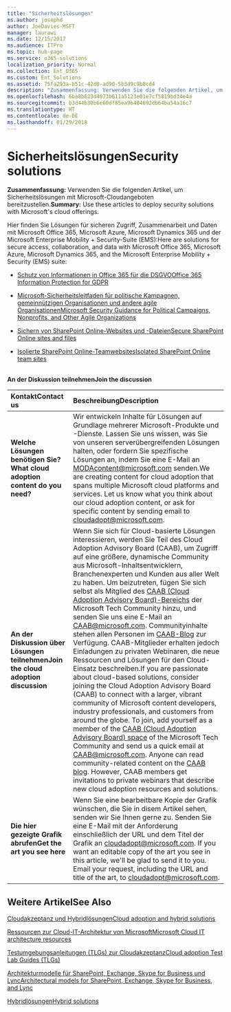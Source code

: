 ```yaml
---
title: "Sicherheitslösungen"
ms.author: josephd
author: JoeDavies-MSFT
manager: laurawi
ms.date: 12/15/2017
ms.audience: ITPro
ms.topic: hub-page
ms.service: o365-solutions
localization_priority: Normal
ms.collection: Ent_O365
ms.custom: Ent_Solutions
ms.assetid: 75fa293a-b51c-42d0-ad90-5b3d9c9b0cd4
description: "Zusammenfassung: Verwenden Sie die folgenden Artikel, um Sicherheitslösungen mit Microsoft-Cloudangeboten bereitzustellen."
ms.openlocfilehash: 6ba8b623d4073b611a5123e01e7cf5819bd34e4a
ms.sourcegitcommit: b3d44b30b6e60df85ea9b404692db64ba54a16c7
ms.translationtype: HT
ms.contentlocale: de-DE
ms.lasthandoff: 01/29/2018
---
```

# <a name="security-solutions"></a><span data-ttu-id="148cc-103">Sicherheitslösungen</span><span class="sxs-lookup"><span data-stu-id="148cc-103">Security solutions</span></span>

 <span data-ttu-id="148cc-104">**Zusammenfassung:** Verwenden Sie die folgenden Artikel, um Sicherheitslösungen mit Microsoft-Cloudangeboten bereitzustellen.</span><span class="sxs-lookup"><span data-stu-id="148cc-104">**Summary:** Use these articles to deploy security solutions with Microsoft's cloud offerings.</span></span>
  
<span data-ttu-id="148cc-105">Hier finden Sie Lösungen für sicheren Zugriff, Zusammenarbeit und Daten mit Microsoft Office 365, Microsoft Azure, Microsoft Dynamics 365 und der Microsoft Enterprise Mobility + Security-Suite (EMS):</span><span class="sxs-lookup"><span data-stu-id="148cc-105">Here are solutions for secure access, collaboration, and data with Microsoft Office 365, Microsoft Azure, Microsoft Dynamics 365, and the Microsoft Enterprise Mobility + Security (EMS) suite:</span></span>

- [<span data-ttu-id="148cc-106">Schutz von Informationen in Office 365 für die DSGVO</span><span class="sxs-lookup"><span data-stu-id="148cc-106">Office 365 Information Protection for GDPR</span></span>](office-365-information-protection-for-gdpr.md)
  
- [<span data-ttu-id="148cc-107">Microsoft-Sicherheitsleitfaden für politische Kampagnen, gemeinnützigen Organisationen und andere agile Organisationen</span><span class="sxs-lookup"><span data-stu-id="148cc-107">Microsoft Security Guidance for Political Campaigns, Nonprofits, and Other Agile Organizations</span></span>](microsoft-security-guidance-for-political-campaigns-nonprofits-and-other-agile-o.md)
    
- [<span data-ttu-id="148cc-108">Sichern von SharePoint Online-Websites und -Dateien</span><span class="sxs-lookup"><span data-stu-id="148cc-108">Secure SharePoint Online sites and files</span></span>](secure-sharepoint-online-sites-and-files.md)
    
- [<span data-ttu-id="148cc-109">Isolierte SharePoint Online-Teamwebsites</span><span class="sxs-lookup"><span data-stu-id="148cc-109">Isolated SharePoint Online team sites</span></span>](isolated-sharepoint-online-team-sites.md)
<br/><br/>
    
<span data-ttu-id="148cc-110">**An der Diskussion teilnehmen**</span><span class="sxs-lookup"><span data-stu-id="148cc-110">**Join the discussion**</span></span>

|<span data-ttu-id="148cc-111">**Kontakt**</span><span class="sxs-lookup"><span data-stu-id="148cc-111">**Contact us**</span></span>|<span data-ttu-id="148cc-112">**Beschreibung**</span><span class="sxs-lookup"><span data-stu-id="148cc-112">**Description**</span></span>|
|:-----|:-----|
|<span data-ttu-id="148cc-113">**Welche Lösungen benötigen Sie?**</span><span class="sxs-lookup"><span data-stu-id="148cc-113">**What cloud adoption content do you need?**</span></span> <br/> |<span data-ttu-id="148cc-p101">Wir entwickeln Inhalte für Lösungen auf Grundlage mehrerer Microsoft-Produkte und -Dienste. Lassen Sie uns wissen, was Sie von unseren serverübergreifenden Lösungen halten, oder fordern Sie spezifische Lösungen an, indem Sie eine E-Mail an [MODAcontent@microsoft.com](mailto:cloudadopt@microsoft.com?Subject=[Cloud%20Adoption%20Content%20Feedback]:%20) senden.</span><span class="sxs-lookup"><span data-stu-id="148cc-p101">We are creating content for cloud adoption that spans multiple Microsoft cloud platforms and services. Let us know what you think about our cloud adoption content, or ask for specific content by sending email to [cloudadopt@microsoft.com](mailto:cloudadopt@microsoft.com?Subject=[Cloud%20Adoption%20Content%20Feedback]:%20).  </span></span><br/> |
|<span data-ttu-id="148cc-116">**An der Diskussion über Lösungen teilnehmen**</span><span class="sxs-lookup"><span data-stu-id="148cc-116">**Join the cloud adoption discussion**</span></span> <br/> |<span data-ttu-id="148cc-p102">Wenn Sie sich für Cloud-basierte Lösungen interessieren, werden Sie Teil des Cloud Adoption Advisory Board (CAAB), um Zugriff auf eine größere, dynamische Community aus Microsoft-Inhaltsentwicklern, Branchenexperten und Kunden aus aller Welt zu haben. Um beizutreten, fügen Sie sich selbst als Mitglied des [CAAB (Cloud Adoption Advisory Board)-Bereichs](https://aka.ms/caab) der Microsoft Tech Community hinzu, und senden Sie uns eine E-Mail an [CAAB@microsoft.com](mailto:caab@microsoft.com?Subject=I%20just%20joined%20the%20Cloud%20Adoption%20Advisory%20Board!). Communityinhalte stehen allen Personen im [CAAB-Blog](https://blogs.technet.com/b/solutions_advisory_board/) zur Verfügung. CAAB-Mitglieder erhalten jedoch Einladungen zu privaten Webinaren, die neue Ressourcen und Lösungen für den Cloud-Einsatz beschreiben.</span><span class="sxs-lookup"><span data-stu-id="148cc-p102">If you are passionate about cloud-based solutions, consider joining the Cloud Adoption Advisory Board (CAAB) to connect with a larger, vibrant community of Microsoft content developers, industry professionals, and customers from around the globe. To join, add yourself as a member of the [CAAB (Cloud Adoption Advisory Board) space](https://aka.ms/caab) of the Microsoft Tech Community and send us a quick email at [CAAB@microsoft.com](mailto:caab@microsoft.com?Subject=I%20just%20joined%20the%20Cloud%20Adoption%20Advisory%20Board!). Anyone can read community-related content on the [CAAB blog](https://blogs.technet.com/b/solutions_advisory_board/). However, CAAB members get invitations to private webinars that describe new cloud adoption resources and solutions.  </span></span><br/> |
|<span data-ttu-id="148cc-120">**Die hier gezeigte Grafik abrufen**</span><span class="sxs-lookup"><span data-stu-id="148cc-120">**Get the art you see here**</span></span> <br/> |<span data-ttu-id="148cc-p103">Wenn Sie eine bearbeitbare Kopie der Grafik wünschen, die Sie in disem Artikel sehen, senden wir Sie Ihnen gerne zu. Senden Sie eine E-Mail mit der Anforderung einschließlich der URL und dem Titel der Grafik an [cloudadopt@microsoft.com](mailto:cloudadopt@microsoft.com?subject=[Art%20Request]:%20).  </span><span class="sxs-lookup"><span data-stu-id="148cc-p103">If you want an editable copy of the art you see in this article, we'll be glad to send it to you. Email your request, including the URL and title of the art, to [cloudadopt@microsoft.com](mailto:cloudadopt@microsoft.com?subject=[Art%20Request]:%20).  </span></span><br/> |
   
## <a name="see-also"></a><span data-ttu-id="148cc-123">Weitere Artikel</span><span class="sxs-lookup"><span data-stu-id="148cc-123">See Also</span></span>

[<span data-ttu-id="148cc-124">Cloudakzeptanz und Hybridlösungen</span><span class="sxs-lookup"><span data-stu-id="148cc-124">Cloud adoption and hybrid solutions</span></span>](cloud-adoption-and-hybrid-solutions.md)
  
[<span data-ttu-id="148cc-125">Ressourcen zur Cloud-IT-Architektur von Microsoft</span><span class="sxs-lookup"><span data-stu-id="148cc-125">Microsoft Cloud IT architecture resources</span></span>](microsoft-cloud-it-architecture-resources.md)
  
[<span data-ttu-id="148cc-126">Testumgebungsanleitungen (TLGs) zur Cloudakzeptanz</span><span class="sxs-lookup"><span data-stu-id="148cc-126">Cloud adoption Test Lab Guides (TLGs)</span></span>](cloud-adoption-test-lab-guides-tlgs.md)
  
[<span data-ttu-id="148cc-127">Architekturmodelle für SharePoint, Exchange, Skype for Business und Lync</span><span class="sxs-lookup"><span data-stu-id="148cc-127">Architectural models for SharePoint, Exchange, Skype for Business, and Lync</span></span>](architectural-models-for-sharepoint-exchange-skype-for-business-and-lync.md)
  
[<span data-ttu-id="148cc-128">Hybridlösungen</span><span class="sxs-lookup"><span data-stu-id="148cc-128">Hybrid solutions</span></span>](hybrid-solutions.md)


